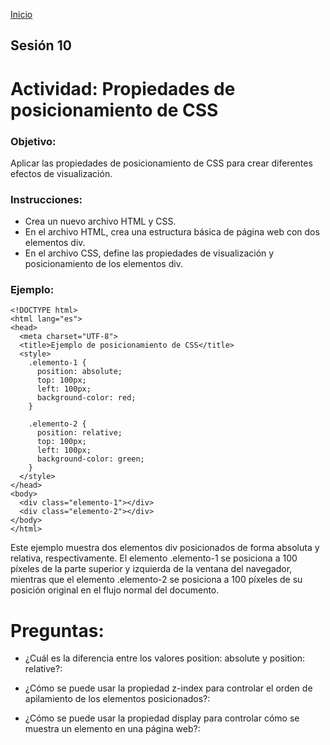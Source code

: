 <!-- No borrar o modificar -->
[Inicio](./index.md)

## Sesión 10 


<!-- Su documentación aquí -->

# Actividad: Propiedades de posicionamiento de CSS

### Objetivo:

Aplicar las propiedades de posicionamiento de CSS para crear diferentes efectos de visualización.

### Instrucciones:

- Crea un nuevo archivo HTML y CSS.
- En el archivo HTML, crea una estructura básica de página web con dos elementos div.
- En el archivo CSS, define las propiedades de visualización y posicionamiento de los elementos div.

### Ejemplo: 

```
<!DOCTYPE html>
<html lang="es">
<head>
  <meta charset="UTF-8">
  <title>Ejemplo de posicionamiento de CSS</title>
  <style>
    .elemento-1 {
      position: absolute;
      top: 100px;
      left: 100px;
      background-color: red;
    }

    .elemento-2 {
      position: relative;
      top: 100px;
      left: 100px;
      background-color: green;
    }
  </style>
</head>
<body>
  <div class="elemento-1"></div>
  <div class="elemento-2"></div>
</body>
</html>
```

Este ejemplo muestra dos elementos div posicionados de forma absoluta y relativa, respectivamente. El elemento .elemento-1 se posiciona a 100 píxeles de la parte superior y izquierda de la ventana del navegador, mientras que el elemento .elemento-2 se posiciona a 100 píxeles de su posición original en el flujo normal del documento.

# Preguntas:

- ¿Cuál es la diferencia entre los valores position: absolute y position: relative?:

- ¿Cómo se puede usar la propiedad z-index para controlar el orden de apilamiento de los elementos posicionados?:

- ¿Cómo se puede usar la propiedad display para controlar cómo se muestra un elemento en una página web?: 


